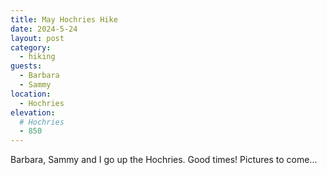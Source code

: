 ```yaml
---
title: May Hochries Hike
date: 2024-5-24
layout: post
category:
  - hiking
guests:
  - Barbara
  - Sammy
location:
  - Hochries
elevation:
  # Hochries
  - 850
---
```


Barbara, Sammy and I go up the Hochries. Good times! Pictures to come...

